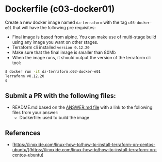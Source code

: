 # Dockerfile (c03-docker01)

Create a new docker image named `da-terraform` with the tag `c03-docker-e01` that will have the following pre requisites:
 - Final image is based from alpine. You can make use of multi-stage build using any image you want on other stages.
 - Terraform cli installed `version 0.12.20`
 - Make sure that the final image is smaller than 80Mb
 - When the image runs, it should output the version of the terraform cli tool: 
 ```bash
 $ docker run -it da-terraform:c03-docker-e01
 Terraform v0.12.20
 $
 ```

## Submit a PR with the following files:
- README.md based on the [ANSWER.md file](ANSWER.md) with a link to the following files from your answer:
  - Dockerfile: used to build the image

## References
- [https://linoxide.com/linux-how-to/how-to-install-terraform-on-centos-ubuntu/](https://linoxide.com/linux-how-to/how-to-install-terraform-on-centos-ubuntu)

